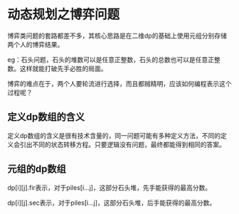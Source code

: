 # 动态规划之博弈问题

博弈类问题的套路都差不多，其核心思路是在二维dp的基础上使用元组分别存储两个人的博弈结果。

eg：石头问题，石头的堆数可以是任意正整数，石头的总数也可以是任意正整数。这样就能打破先手必胜的局面。

博弈的难点在于，两个人要轮流进行选择，而且都贼精明，应该如何编程表示这个过程呢？

## 定义dp数组的含义

定义dp数组的含义是很有技术含量的，同一问题可能有多种定义方法，不同的定义会引出不同的状态转移方程。只要逻辑没有问题，最终都能得到相同的答案。

## 元组的dp数组

dp[i][j].fir表示，对于piles[i...j]，这部分石头堆，先手能获得的最高分数。

dp[i][j].sec表示，对于piles[i...j]，这部分石头堆，后手能获得的最高分数。

